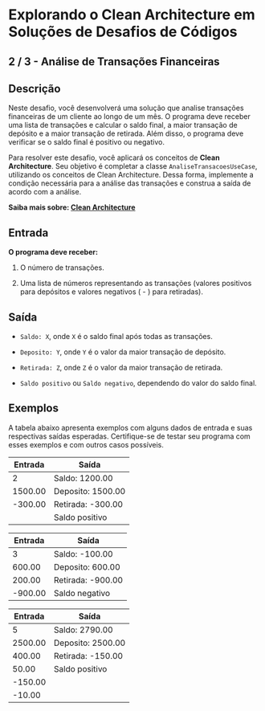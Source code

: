# Explorando o Clean Architecture em Soluções de Desafios de Códigos

## 2 / 3 - Análise de Transações Financeiras


## Descrição
Neste desafio, você desenvolverá uma solução que analise transações financeiras de um cliente ao longo de um mês. O programa deve receber uma lista de transações e calcular o saldo final, a maior transação de depósito e a maior transação de retirada. Além disso, o programa deve verificar se o saldo final é positivo ou negativo.

Para resolver este desafio, você aplicará os conceitos de **Clean Architecture**. Seu objetivo é completar a classe `AnaliseTransacoesUseCase`, utilizando os conceitos de Clean Architecture. Dessa forma, implemente a condição necessária para a análise das transações e construa a saída de acordo com a análise.

**Saiba mais sobre: [Clean Architecture](https://engsoftmoderna.info/artigos/arquitetura-limpa.html)**

## Entrada
**O programa deve receber:**

1. O número de transações.

2. Uma lista de números representando as transações (valores positivos para depósitos e valores negativos ( - ) para retiradas).

## Saída
* `Saldo: X`, onde `X` é o saldo final após todas as transações.

* `Deposito: Y`, onde `Y` é o valor da maior transação de depósito.

* `Retirada: Z`, onde `Z` é o valor da maior transação de retirada.

* `Saldo positivo` ou `Saldo negativo`, dependendo do valor do saldo final.

## Exemplos
A tabela abaixo apresenta exemplos com alguns dados de entrada e suas respectivas saídas esperadas. Certifique-se de testar seu programa com esses exemplos e com outros casos possíveis.

| Entrada | Saída |
| ------- | ----- |
| 2 | Saldo: 1200.00 |
| 1500.00 | Deposito: 1500.00 |
| -300.00 | Retirada: -300.00 |
| | Saldo positivo |

| Entrada | Saída |
| ------- | ----- |
| 3 | Saldo: -100.00 |
| 600.00 | Deposito: 600.00 |
| 200.00 | Retirada: -900.00 |
| -900.00 | Saldo negativo |

| Entrada | Saída |
| ------- | ----- |
| 5 | Saldo: 2790.00 |
| 2500.00 | Deposito: 2500.00 |
| 400.00 | Retirada: -150.00 |
| 50.00 | Saldo positivo |
| -150.00 | |
| -10.00 | |